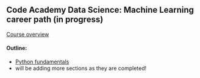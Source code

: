 ## Code Academy Data Science: Machine Learning career path (in progress)
<a href='https://www.codecademy.com/career-journey/data-scientist-ml'>Course overview</a>

#### Outline:
<ul>
<li><a href='https://github.com/shibby576/code_academy_DS/tree/master/python_fundamentals'>Python fundamentals</a></li>
<li>will be adding more sections as they are completed!</li>
</ul>

